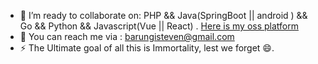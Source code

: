 - 👯 I’m ready to collaborate on: PHP && Java(SpringBoot || android ) && Go && Python && Javascript(Vue || React) . [Here is my oss platform](https://github.com/packageproposals)
- 💬 You can reach me via : barungisteven@gmail.com
- ⚡ The Ultimate goal of all this is Immortality, lest we forget 😄.

<!-- <table>
  <tr>
    <td>
      <img src="https://github-readme-stats.vercel.app/api?username=stevebaros&count_private=true&show_icons=true&theme=dark&include_all_commits=true"/>
    </td>
    <td>
      <img src="https://github-readme-stats.vercel.app/api/top-langs/?username=stevebaros&layout=compact&langs_count=7&theme=vision-friendly-dark&include_all_commits=true" alt="Twitter"/>
    </td>
  </tr>
</table> !-->

